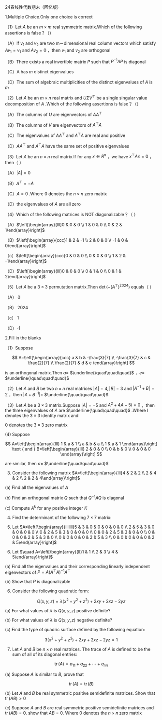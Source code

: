 24春线性代数期末（回忆版）

1.Multiple Choice.Only one choice is correct

（1）Let $A$ be an $m \times m$ real symmetric matrix.Which of the following assertions is false？（）

（A）If $v_{1}$ and $v_{2}$ are two m－dimensional real column vectors which satisfy $A v_{1}=v_{1}$ and $A v_{2}=0$ ，then $v_{1}$ and $v_{2}$ are orthogonal

（B）There exists a real invertible matrix $P$ such that $P^{-1} A P$ is diagonal

（C）A has $m$ distinct eigenvalues

（D）The sum of algebraic multiplicities of the distinct eigenvalues of $A$ is $m$

（2）Let $A$ be an $m \times n$ real matrix and $U \Sigma V^{\top}$ be a single singular value decomposition of $A$ .Which of the following assertions is false？（）

（A）The columns of $U$ are eigenvectors of $A A^{\top}$

（B）The columns of $V$ are eigenvectors of $A^{\top} A$

（C）The eigenvalues of $A A^{\top}$ and $A^{\top} A$ are real and positive

（D）$A A^{\top}$ and $A^{\top} A$ have the same set of positive eigenvalues

（3）Let $A$ be an $n \times n$ real matrix.If for any $x \in R^{n}$ ，we have $x^{\top} A x=0$ ，then（ ）

（A）$|A|=0$

（B）$A^{\top}=-A$

（C）$A=0$ .Where 0 denotes the $n \times n$ zero matrix

（D）the eigenvalues of $A$ are all zero

（4）Which of the following matrices is NOT diagonalizable？（ ）

（A）$\left[\begin{array}{lll}0 & 0 & 0 \\ 1 & 0 & 0 \\ 0 & 2 & 1\end{array}\right]$

（B）$\left[\begin{array}{ccc}1 & 2 & -1 \\ 2 & 0 & 0 \\ -1 & 0 & 0\end{array}\right]$

（c）$\left[\begin{array}{ccc}0 & 0 & 0 \\ 0 & 0 & 0 \\ 1 & 2 & -1\end{array}\right]$

（D）$\left[\begin{array}{lll}0 & 0 & 0 \\ 0 & 1 & 0 \\ 0 & 1 & 2\end{array}\right]$

（5）Let $A$ be a $3 \times 3$ permutation matrix.Then $\operatorname{det}\left(-\left(A^{\top}\right)^{2024}\right)$ equals（ ）

（A） 0

（B） 2024

（c） 1

（D）-1

2.Fill in the blanks

（1）Suppose

$$
A=\left[\begin{array}{ccc}
a & b & -\frac{3}{7} \\
-\frac{3}{7} & c & \frac{2}{7} \\
\frac{2}{7} & d & e
\end{array}\right]
$$

is an orthogonal matrix.Then $a=$ $\underline{\quad\quad\quad}$ ，$e=$ $\underline{\quad\quad\quad}$

（2）Let $A$ and $B$ be two $n \times n$ real matrices $|A|=4,|B|=3$ and $\left|A^{-1}+B\right|=2$ ，then $\left|A+B^{-1}\right|=$ $\underline{\quad\quad\quad}$

（3）Let $A$ be a $3 \times 3$ matrix.Suppose $|A|=-5$ and $A^{2}+4 A-5 I=0$ ，then the three eigenvalues of $A$ are $\underline{\quad\quad\quad}$ .Where I denotes the $3 \times 3$ identity matrix and

0 denotes the $3 \times 3$ zero matrix

(4) Suppose

$$
A=\left[\begin{array}{lll}
1 & a & 1 \\
a & b & a \\
1 & a & 1
\end{array}\right] \text { and } B=\left[\begin{array}{lll}
2 & 0 & 0 \\
0 & b & 0 \\
0 & 0 & 0
\end{array}\right]
$$

are similar, then $a=$ $\underline{\quad\quad\quad}$

3. Consider the following matrix $A=\left[\begin{array}{lll}4 & 2 & 2 \\ 2 & 4 & 2 \\ 2 & 2 & 4\end{array}\right]$

(a) Find all the eigenvalues of $A$

(b) Find an orthogonal matrix $Q$ such that $Q^{-1} A Q$ is diagonal

(c) Compute $A^{k}$ for any positive integer $K$

4. Find the determinant of the following $7 \times 7$ matrix:

5. Let $A=\left[\begin{array}{lllllll}5 & 3 & 0 & 0 & 0 & 0 & 0 \\ 2 & 5 & 3 & 0 & 0 & 0 & 0 \\ 0 & 2 & 5 & 3 & 0 & 0 & 0 \\ 0 & 0 & 2 & 5 & 3 & 0 & 0 \\ 0 & 0 & 0 & 2 & 5 & 3 & 0 \\ 0 & 0 & 0 & 0 & 2 & 5 & 3 \\ 0 & 0 & 0 & 0 & 0 & 2 & 5\end{array}\right]$

5. Let $\quad A=\left[\begin{array}{ll}1 & 1 \\ 2 & 3 \\ 4 & 5\end{array}\right]$

(a) Find all the eigenvalues and their corresponding linearly independent eigenvectors of $P=A\left(A^{\top} A\right)^{-1} A^{\top}$

(b) Show that $P$ is diagonalizable

6. Consider the following quadratic form:

$$
Q(x, y, z)=\lambda\left(x^{2}+y^{2}+z^{2}\right)+2 x y+2 x z-2 y z
$$

(a) For what values of $\lambda$ is $Q(x, y, z)$ positive definite?

(b) For what values of $\lambda$ is $Q(x, y, z)$ negative definite?

(c) Find the type of quadric surface defined by the following equation:

$$
3\left(x^{2}+y^{2}+z^{2}\right)+2 x y+2 x z-2 y z=1
$$

7. Let $A$ and $B$ be $n \times n$ real matrices. The trace of $A$ is defined to be the sum of all of its diagonal entries:

$$
\operatorname{tr}(A)=a_{11}+a_{22}+\cdots+a_{n n}
$$

(a) Suppose $A$ is similar to $B$, prove that

$$
\operatorname{tr}(A)=\operatorname{tr}(B)
$$

(b) Let $A$ and $B$ be real symmetric positive semidefinite matrices. Show that $\operatorname{tr}(A B)>0$

(c) Suppose $A$ and $B$ are real symmetric positive semidefinite matrices and $\operatorname{tr}(A B)=0$. show that $A B=0$. Where 0 denotes the $n \times n$ zero matrix

